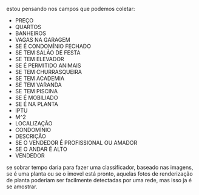 estou pensando nos campos que podemos coletar:

- PREÇO
- QUARTOS
- BANHEIROS
- VAGAS NA GARAGEM
- SE É CONDOMÍNIO FECHADO
- SE TEM SALÃO DE FESTA
- SE TEM ELEVADOR
- SE É PERMITIDO ANIMAIS
- SE TEM CHURRASQUEIRA
- SE TEM ACADEMIA
- SE TEM VARANDA
- SE TEM PISCINA
- SE É MOBILIADO
- SE É NA PLANTA
- IPTU
- M^2
- LOCALIZAÇÃO
- CONDOMÍNIO
- DESCRIÇÃO
- SE O VENDEDOR É PROFISSIONAL OU AMADOR
- SE O ANDAR É ALTO
- VENDEDOR


se sobrar tempo daria para fazer uma classificador, baseado nas imagens, se é uma planta ou se o imovel está pronto, aquelas fotos de renderização de planta poderiam ser facilmente detectadas por uma rede, mas isso ja é se amostrar.



